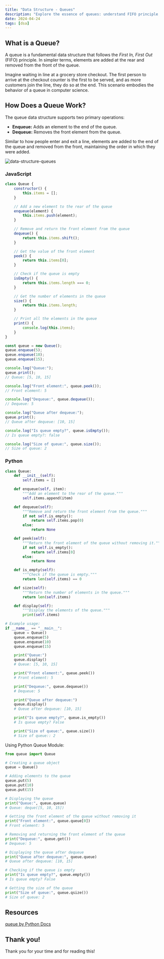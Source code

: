 ```yaml
---
title: "Data Structure - Queues"
description: "Explore the essence of queues: understand FIFO principle, real-life analogies, and implement in JavaScript and Python. Elevate your data structure skills!"
date: 2024-04-24
tags: [dsa]
---
```


## What is a Queue?

A queue is a fundamental data structure that follows the _First In, First Out_ (FIFO) principle. In simpler terms, elements are added at the rear and removed from the front of the queue.

Imagine waiting in line at a grocery store checkout. The first person to arrive at the checkout counter is the first to be served, and as more customers join the line, they do so at the end. This scenario embodies the behavior of a queue in computer science.

## How Does a Queue Work?

The queue data structure supports two primary operations:

- **Enqueue:** Adds an element to the end of the queue.
- **Dequeue:** Removes the front element from the queue.

Similar to how people enter and exit a line, elements are added to the end of the queue and removed from the front, maintaining the order in which they were added.

![data-structure-queues](https://github.com/victoriacheng15/victoriacheng15.vercel.app/assets/35031228/98c1ca34-3d76-4fab-9c2d-c7177d954c18)

### JavaScript

```js
class Queue {
	constructor() {
		this.items = [];
	}

	// Add a new element to the rear of the queue
	enqueue(element) {
		this.items.push(element);
	}

	// Remove and return the front element from the queue
	dequeue() {
		return this.items.shift();
	}

	// Get the value of the front element
	peek() {
		return this.items[0];
	}

	// Check if the queue is empty
	isEmpty() {
		return this.items.length === 0;
	}

	// Get the number of elements in the queue
	size() {
		return this.items.length;
	}

	// Print all the elements in the queue
	print() {
		console.log(this.items);
	}
}

const queue = new Queue();
queue.enqueue(5);
queue.enqueue(10);
queue.enqueue(15);

console.log("Queue:");
queue.print();
// Queue: [5, 10, 15]

console.log("Front element:", queue.peek());
// Front element: 5

console.log("Dequeue:", queue.dequeue());
// Dequeue: 5

console.log("Queue after dequeue:");
queue.print();
// Queue after dequeue: [10, 15]

console.log("Is queue empty?", queue.isEmpty());
// Is queue empty?: false

console.log("Size of queue:", queue.size());
// Size of queue: 2
```

### Python

```python
class Queue:
    def __init__(self):
        self.items = []

    def enqueue(self, item):
        """Add an element to the rear of the queue."""
        self.items.append(item)

    def dequeue(self):
        """Remove and return the front element from the queue."""
        if not self.is_empty():
            return self.items.pop(0)
        else:
            return None

    def peek(self):
        """Return the front element of the queue without removing it."""
        if not self.is_empty():
            return self.items[0]
        else:
            return None

    def is_empty(self):
        """Check if the queue is empty."""
        return len(self.items) == 0

    def size(self):
        """Return the number of elements in the queue."""
        return len(self.items)

    def display(self):
        """Display the elements of the queue."""
        print(self.items)

# Example usage:
if __name__ == "__main__":
    queue = Queue()
    queue.enqueue(5)
    queue.enqueue(10)
    queue.enqueue(15)

    print("Queue:")
    queue.display()
    # Queue: [5, 10, 15]

    print("Front element:", queue.peek())
    # Front element: 5

    print("Dequeue:", queue.dequeue())
    # Dequeue: 5

    print("Queue after dequeue:")
    queue.display()
    # Queue after dequeue: [10, 15]

    print("Is queue empty?", queue.is_empty())
    # Is queue empty? False

    print("Size of queue:", queue.size())
    # Size of queue:: 2
```

Using Python Queue Module:

```python
from queue import Queue

# Creating a queue object
queue = Queue()

# Adding elements to the queue
queue.put(5)
queue.put(10)
queue.put(15)

# Displaying the queue
print("Queue:", queue.queue)
# Queue: deque([5, 10, 15])

# Getting the front element of the queue without removing it
print("Front element:", queue.queue[0])
# Front element: 5

# Removing and returning the front element of the queue
print("Dequeue:", queue.get())
# Dequeue: 5

# Displaying the queue after dequeue
print("Queue after dequeue:", queue.queue)
# Queue after dequeue: [10, 15]

# Checking if the queue is empty
print("Is queue empty?", queue.empty())
# Is queue empty? False

# Getting the size of the queue
print("Size of queue:", queue.qsize())
# Size of queue: 2
```

## Resources

[queue by Python Docs](https://docs.python.org/3/library/queue.html)

## Thank you!

Thank you for your time and for reading this!
